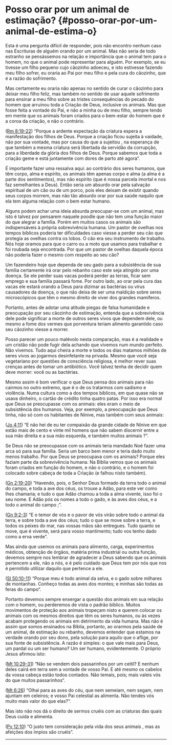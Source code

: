 # Posso orar por um animal de estimação? {#posso-orar-por-um-animal-de-estima-o}

Esta é uma pergunta difícil de responder, pois não encontro nenhum caso nas Escrituras de alguém orando por um animal. Mas não seria de todo estranho se pensássemos na relação e importância que o animal tem para o homem, no que o animal pode representar para alguém. Por exemplo, se eu tivesse um filho pequeno cujo cãozinho adoeceu, e isto estivesse fazendo meu filho sofrer, eu oraria ao Pai por meu filho e pela cura do cãozinho, que é a razão do sofrimento.

Mas certamente eu oraria não apenas no sentido de curar o cãozinho para deixar meu filho feliz, mas também no sentido de usar aquele sofrimento para ensinar a meu filho sobre as tristes consequências do pecado do homem que arruinou toda a Criação de Deus, inclusive os animais. Mas que fosse feita a vontade do Pai, e não a minha ou de meu filho, sempre tendo em mente que os animais foram criados para o bem-estar do homem que é a coroa da criação, e não o contrário.

([Rm 8:19-22](http://bibliaonline.com.br/acf/rm/8/19-22)) “Porque a ardente expectação da criatura espera a manifestação dos filhos de Deus. Porque a criação ficou sujeita à vaidade, não por sua vontade, mas por causa do que a sujeitou , na esperança de que também a mesma criatura será libertada da servidão da corrupção, para a liberdade da glória dos filhos de Deus. Porque sabemos que toda a criação geme e está juntamente com dores de parto até agora“.

É importante fazer uma ressalva aqui: ao contrário dos seres humanos, que têm corpo, alma e espírito, os animais têm apenas corpo e alma (a alma é a parte dos sentimentos), mas não espírito (que é nossa parcela imortal e nos faz semelhantes a Deus). Então seria um absurdo orar pela salvação espiritual de um cão ou de um porco, pois eles deixam de existir quando seus corpos morrem, mas não tão absurdo orar por sua saúde naquilo que ela tem alguma relação com o bem estar humano.

Alguns podem achar uma ideia absurda preocupar-se com um animal, mas isto é talvez por pensarem naquele poodle que não tem uma função maior do que alegrar a família. Porém em muitos casos os animais são indispensáveis à própria sobrevivência humana. Um pastor de ovelhas nos tempos bíblicos poderia ter dificuldades caso viesse a perder seu cão que protegia as ovelhas contra os lobos. O cão era seu instrumento de trabalho. Nós hoje oramos para que o carro ou a moto que usamos para trabalhar e foi roubada seja encontrada. Por que um pastor de ovelhas daquela época não poderia fazer o mesmo com respeito ao seu cão?

Um fazendeiro hoje que dependa de seu gado para a subsistência de sua família certamente irá orar pelo rebanho caso este seja atingido por uma doença. Se ele perder suas vacas poderá perder as terras, ficar sem emprego e sua família passará fome. Por outro lado, ao orar pela cura das vacas ele estará orando a Deus para dizimar as bactérias ou vírus causadores da doença, o que não deixa de ser uma maldição sobre seres microscópicos que têm o mesmo direito de viver dos grandes mamíferos.

Portanto, antes de adotar uma atitude piegas de falsa humanidade e preocupação por seu cãozinho de estimação, entenda que a sobrevivência dele pode significar a morte de outros seres vivos que dependem dele, ou mesmo a fome dos vermes que porventura teriam alimento garantido caso seu cãozinho viesse a morrer.

Posso parecer um pouco malévolo nesta comparação, mas é a realidade e um cristão não pode fugir dela achando que vivemos num mundo perfeito. Não vivemos. Tudo aqui cheira a morte e todos os dias matamos milhões de seres vivos ao jogarmos desinfetante na privada. Mesmo que você seja vegetariano por questões de consciência religiosa, é melhor rever suas crenças antes de tomar um antibiótico. Você talvez tenha de decidir quem deve morrer: você ou as bactérias.

Mesmo assim é bom verificar o que Deus pensa dos animais para não cairmos no outro extremo, que é o de os tratarmos com sadismo e violência. Numa cultura como a dos tempos bíblicos, em que quase não se usava dinheiro, o cartão de crédito tinha quatro patas. Por isso era normal que Deus se preocupasse com os animais: eles eram o meio de subsistência dos humanos. Veja, por exemplo, a preocupação que Deus tinha, não só com os habitantes de Nínive, mas também com seus animais:

([Jo 4:11](http://bibliaonline.com.br/acf/jo/4/11)) “E não hei de eu ter compaixão da grande cidade de Nínive em que estão mais de cento e vinte mil homens que não sabem discernir entre a sua mão direita e a sua mão esquerda, e também muitos animais ?”.

Se Deus não se preocupasse com os animais teria mandado Noé fazer uma arca só para sua família. Seria um barco bem menor e teria dado muito menos trabalho. Por que Deus se preocupava com os animais? Porque eles faziam parte da sobrevivência humana. Na Bíblia vemos que os animais foram criados em função do homem, e não o contrário, e o homem foi colocado sobre cabeça de toda a Criação (e falhou nisto também).

([Gn 2:19-20](http://bibliaonline.com.br/acf/gn/2/19-20)) “Havendo, pois, o Senhor Deus formado da terra todo o animal do campo, e toda a ave dos céus, os trouxe a Adão, para este ver como lhes chamaria; e tudo o que Adão chamou a toda a alma vivente, isso foi o seu nome. E Adão pós os nomes a todo o gado, e às aves dos céus, e a todo o animal do campo ;”.

([Gn 9:2-3](http://bibliaonline.com.br/acf/gn/9/2-3)) “E o temor de vós e o pavor de vós virão sobre todo o animal da terra, e sobre toda a ave dos céus; tudo o que se move sobre a terra, e todos os peixes do mar, nas vossas mãos são entregues. Tudo quanto se move, que é vivente, será para vosso mantimento; tudo vos tenho dado como a erva verde”.

Mas ainda que usemos os animais para alimento, carga, experimentos médicos, obtenção de órgãos, matéria prima industrial ou outra função, devemos sempre nos lembrar de agradecer a Deus sabendo que os animais pertencem a ele, não a nós, e é pelo cuidado que Deus tem por nós que nos é permitido utilizar daquilo que pertence a ele.

([Sl 50:10-11](http://bibliaonline.com.br/acf/sl/50/10-11)) “Porque meu é todo animal da selva, e o gado sobre milhares de montanhas. Conheço todas as aves dos montes; e minhas são todas as feras do campo“.

Portanto devemos sempre enxergar a questão dos animais em sua relação com o homem, ou perderemos de vista o padrão bíblico. Muitos movimentos de proteção aos animais tropeçam nisto e querem colocar os animais com os mesmos direitos que têm os seres humanos, ou às vezes acabam protegendo os animais em detrimento da vida humana. Mas não é assim que somos ensinados na Bíblia, portanto, ao orarmos pela saúde de um animal, de estimação ou rebanho, devemos entender que estamos na verdade orando por seu dono, pela solução para aquilo que o aflige, por sua fonte de subsistência. A razão é simples: o que vale mais para Deus, um pardal ou um ser humano? Um ser humano, evidentemente. O próprio Jesus afirmou isto:

([Mt 10:29-31](http://bibliaonline.com.br/acf/mt/10/29-31)) “Não se vendem dois passarinhos por um ceitil? E nenhum deles cairá em terra sem a vontade de vosso Pai. E até mesmo os cabelos da vossa cabeça estão todos contados. Não temais, pois; mais valeis vós do que muitos passarinhos“.

([Mt 6:26](http://bibliaonline.com.br/acf/mt/6/26)) “Olhai para as aves do céu, que nem semeiam, nem segam, nem ajuntam em celeiros; e vosso Pai celestial as alimenta. Não tendes vós muito mais valor do que elas?“.

Mas isto não nos dá o direito de sermos cruéis com as criaturas das quais Deus cuida e alimenta.

([Pv 12:10](http://bibliaonline.com.br/acf/pv/12/10)) “O justo tem consideração pela vida dos seus animais , mas as afeições dos ímpios são cruéis”.

*****